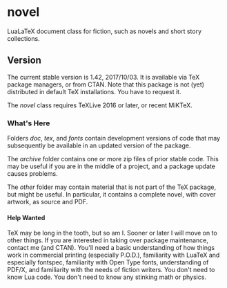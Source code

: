 # novel
LuaLaTeX document class for fiction, such as novels and short story collections.


## Version

The current stable version is 1.42, 2017/10/03. It is available via TeX package managers, or from CTAN. Note that this package is not (yet) distributed in default TeX installations. You have to request it.

The *novel* class requires TeXLive 2016 or later, or recent MiKTeX.


### What's Here

Folders *doc*, *tex*, and *fonts* contain development versions of code that may subsequently be available in an updated version of the package.

The *archive* folder contains one or more zip files of prior stable code. This may be useful if you are in the middle of a project, and a package update causes problems.

The *other* folder may contain material that is not part of the TeX package, but might be useful. In particular, it contains a complete novel, with cover artwork, as source and PDF.


#### Help Wanted

TeX may be long in the tooth, but so am I. Sooner or later I will move on to other things. If you are interested in taking over package maintenance, contact me (and CTAN). You'll need a basic understanding of how things work in commercial printing (especially P.O.D.), familiarity with LuaTeX and especially fontspec, familiarity with Open Type fonts, understanding of PDF/X, and familiarity with the needs of fiction writers. You don't need to know Lua code. You don't need to know any stinking math or physics.


